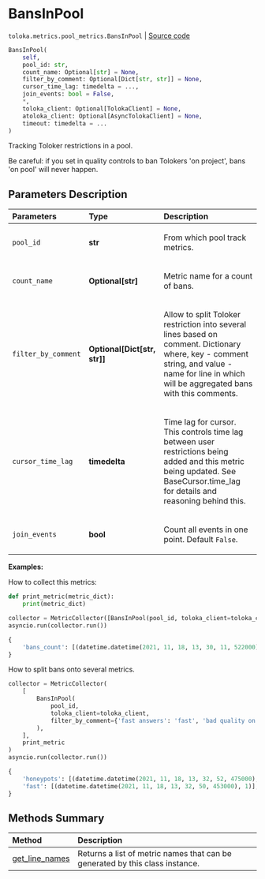 # BansInPool
`toloka.metrics.pool_metrics.BansInPool` | [Source code](https://github.com/Toloka/toloka-kit/blob/v1.2.0.post1/src/metrics/pool_metrics.py#L449)

```python
BansInPool(
    self,
    pool_id: str,
    count_name: Optional[str] = None,
    filter_by_comment: Optional[Dict[str, str]] = None,
    cursor_time_lag: timedelta = ...,
    join_events: bool = False,
    *,
    toloka_client: Optional[TolokaClient] = None,
    atoloka_client: Optional[AsyncTolokaClient] = None,
    timeout: timedelta = ...
)
```

Tracking Toloker restrictions in a pool.


Be careful: if you set in quality controls to ban Tolokers 'on project', bans 'on pool' will never happen.

## Parameters Description

| Parameters | Type | Description |
| :----------| :----| :-----------|
`pool_id`|**str**|<p>From which pool track metrics.</p>
`count_name`|**Optional\[str\]**|<p>Metric name for a count of bans.</p>
`filter_by_comment`|**Optional\[Dict\[str, str\]\]**|<p>Allow to split Toloker restriction into several lines based on comment. Dictionary where, key - comment string, and value - name for line in which will be aggregated bans with this comments.</p>
`cursor_time_lag`|**timedelta**|<p>Time lag for cursor. This controls time lag between user restrictions being added and this metric being updated. See BaseCursor.time_lag for details and reasoning behind this.</p>
`join_events`|**bool**|<p>Count all events in one point. Default `False`.</p>

**Examples:**

How to collect this metrics:
```python
def print_metric(metric_dict):
    print(metric_dict)

collector = MetricCollector([BansInPool(pool_id, toloka_client=toloka_client)], print_metric)
asyncio.run(collector.run())
```

```python
{
    'bans_count': [(datetime.datetime(2021, 11, 18, 13, 30, 11, 522000), 1)],
}
```

How to split bans onto several metrics.
```python
collector = MetricCollector(
    [
        BansInPool(
            pool_id,
            toloka_client=toloka_client,
            filter_by_comment={'fast answers': 'fast', 'bad quality on honeypots': 'honeypots'}
        ),
    ],
    print_metric
)
asyncio.run(collector.run())
```

```python
{
    'honeypots': [(datetime.datetime(2021, 11, 18, 13, 32, 52, 475000), 1)],
    'fast': [(datetime.datetime(2021, 11, 18, 13, 32, 50, 453000), 1)],
}
```
## Methods Summary

| Method | Description |
| :------| :-----------|
[get_line_names](toloka.metrics.pool_metrics.BansInPool.get_line_names.md)| Returns a list of metric names that can be generated by this class instance.

